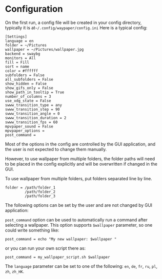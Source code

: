 # Configuration

On the first run, a config file will be created in your config directory, typically it is at`~/.config/waypaper/config.ini` Here is a typical config:

```
[Settings]
language = en
folder = ~/Pictures
wallpaper = ~/Pictures/wallpaper.jpg
backend = swaybg
monitors = All
fill = Fill
sort = name
color = #ffffff
subfolders = False
all_subfolders = False
show_hidden = False
show_gifs_only = False
show_path_in_tooltip = True
number_of_columns = 3
use_xdg_state = False
swww_transition_type = any
swww_transition_step = 90
swww_transition_angle = 0
swww_transition_duration = 2
swww_transition_fps = 60
mpvpaper_sound = False
mpvpaper_options = 
post_command = 
```

Most of the options in the config are controlled by the GUI application, and the user is not expected to change them manually.

However, to use wallpaper from multiple folders, the folder paths will need to be placed in the config explicitly and will be overwritten if changed in the GUI.

To use wallpaper from multiple folders, put folders separated line by line.

```
folder = /path/folder_1
         /path/folder_2
         /path/folder_3
```

The following options can be set by the user and are not changed by GUI application:

`post_command` option can be used to automatically run a command after selecting a wallpaper. This option supports `$wallpaper` parameter, so one could write something like:

`post_command = echo "My new wallpaper: $wallpaper "`

or you can run your own script there as:

`post_command = my_wallpaper_script.sh $wallpaper`&#x20;

The `language` parameter can be set to one of the following: `en`, `de`, `fr`, `ru`, `pl`, `zh`, `zh_HK`.
